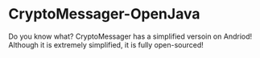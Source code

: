 # CryptoMessager-OpenJava
Do you know what? CryptoMessager has a simplified versoin on Andriod! Although it is extremely simplified, it is fully open-sourced!
